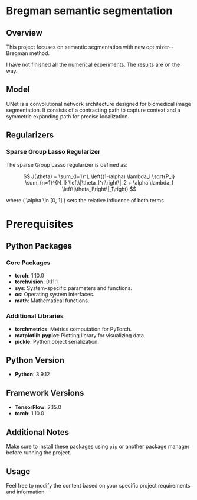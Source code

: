 # Bregman semantic segmentation
## Overview
This project focuses on semantic segmentation with new optimizer--Bregman method.

I have not finished all the numerical experiments. The results are on the way.

## Model

UNet is a convolutional network architecture designed for biomedical image segmentation. It consists of a contracting path to capture context and a symmetric expanding path for precise localization.

## Regularizers

### Sparse Group Lasso Regularizer

The sparse Group Lasso regularizer is defined as:

$$ J(\theta) = \sum_{l=1}^L \left((1-\alpha) \lambda_l \sqrt{P_l} \sum_{n=1}^{N_l} \left\|\theta_l^n\right\|_2 + \alpha \lambda_l \left\|\theta_l\right\|_1\right) $$

where \( \alpha \in [0, 1] \) sets the relative influence of both terms.


# Prerequisites

## Python Packages

### Core Packages

- **torch**: 1.10.0
- **torchvision**: 0.11.1
- **sys**: System-specific parameters and functions.
- **os**: Operating system interfaces.
- **math**: Mathematical functions.


### Additional Libraries

- **torchmetrics**: Metrics computation for PyTorch.
- **matplotlib.pyplot**: Plotting library for visualizing data.
- **pickle**: Python object serialization.

## Python Version

- **Python**: 3.9.12

## Framework Versions

- **TensorFlow**: 2.15.0
- **torch**: 1.10.0

## Additional Notes

Make sure to install these packages using `pip` or another package manager before running the project.


## Usage



Feel free to modify the content based on your specific project requirements and information.
